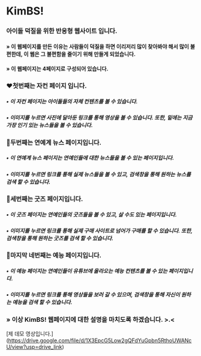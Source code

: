 # KimBS!
### 아이돌 덕질을 위한 반응형 웹사이트 입니다.

#### » 이 웹페이지를 만든 이유는 사람들이 덕질을 하면 이리저리 많이 찾아봐야 해서 많이 불편한데, 이 웹은 그 불편함을 줄이기 위해 만들게 되었습니다.

#### » 이 웹페이지는 4페이지로 구성되어 있습니다.

### ❤️첫번째는 자컨 페이지 입니다.
##### • 이 자컨 페이지는 아이돌들의 자체 컨텐츠를 볼 수 있습니다.
##### • 이미지를 누르면 사진에 달아둔 링크를 통해 영상을 볼 수 있습니다. 또한, 밑에는 지금 가장 인기 있는 뉴스들을 볼 수 있습니다.

### 🩷두번째는 연예계 뉴스 페이지입니다.
##### • 이 연예계 뉴스 페이지는 연예인들에 대한 뉴스들을 볼 수 있는 페이지입니다.
##### • 이미지를 누르면 링크를 통해 실제 뉴스들을 볼 수 있고, 검색창을 통해 원하는 뉴스를 검색 할 수 있습니다.

### 🧡세번째는 굿즈 페이지입니다.
##### • 이 굿즈 페이지는 연예인들의 굿즈들을 볼 수 있고, 살 수도 있는 페이지입니다.
##### • 이미지를 누르면 링크를 통해 실제 구매 사이트로 넘어가 구매를 할 수 있습니다. 또한, 검색창을 통해 원하는 굿즈를 검색 할 수 있습니다.

### 💛마지막 네번째는 예능 페이지입니다.
##### • 이 예능 페이지는 연예인들이 유튜브에 올라오는 예능 컨텐츠를 볼 수 있는 페이지입니다.
##### • 이미지를 누르면 링크를 통해 영상들을 보러 갈 수 있으며, 검색창을 통해 자신이 원하는 예능을 검색 할 수 있습니다.

### » 이상 KimBS! 웹페이지에 대한 설명을 마치도록 하겠습니다. >.<

[제 데모 영상입니다.] (https://drive.google.com/file/d/1X3EpcG5Low2gQFdYuGpbn5RthoUWANcU/view?usp=drive_link)
